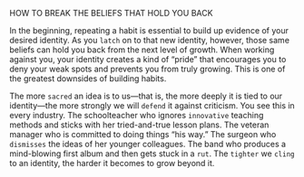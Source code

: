 HOW TO BREAK THE BELIEFS THAT HOLD YOU BACK

In the beginning, repeating a habit is essential to build up evidence of
your desired identity. As you `latch` on to that new identity, however,
those same beliefs can hold you back from the next level of growth.
When working against you, your identity creates a kind of “pride” that
encourages you to deny your weak spots and prevents you from truly
growing. This is one of the greatest downsides of building habits.

The more `sacred` an idea is to us—that is, the more deeply it is tied
to our identity—the more strongly we will `defend` it against criticism.
You see this in every industry. The schoolteacher who ignores
`innovative` teaching methods and sticks with her tried-and-true lesson
plans. The veteran manager who is committed to doing things “his
way.” The surgeon who `dismisses` the ideas of her younger colleagues.
The band who produces a mind-blowing first album and then gets
stuck in a `rut`. The `tighter` we `cling` to an identity, the harder it becomes
to grow beyond it.